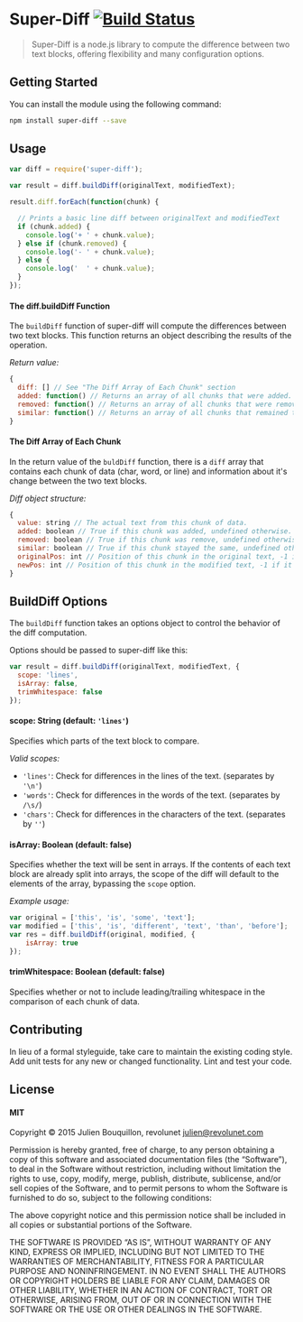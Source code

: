 # Super-Diff [![Build Status](https://travis-ci.org/vicjohnson1213/super-diff.svg)](https://travis-ci.org/vicjohnson1213/super-diff)

>Super-Diff is a node.js library to compute the difference between two text blocks, offering flexibility and many configuration options.

## Getting Started

You can install the module using the following command:

```bash
npm install super-diff --save
```

## Usage

```javascript
var diff = require('super-diff');

var result = diff.buildDiff(originalText, modifiedText);

result.diff.forEach(function(chunk) {

  // Prints a basic line diff between originalText and modifiedText
  if (chunk.added) {
    console.log('+ ' + chunk.value);
  } else if (chunk.removed) {
    console.log('- ' + chunk.value);
  } else {
    console.log('  ' + chunk.value);
  }
});
```

#### The diff.buildDiff Function

The `buildDiff` function of super-diff will compute the differences between two text blocks. This function returns an object describing the results of the operation.

*Return value:*
```javascript
{
  diff: [] // See "The Diff Array of Each Chunk" section
  added: function() // Returns an array of all chunks that were added.
  removed: function() // Returns an array of all chunks that were removed.
  similar: function() // Returns an array of all chunks that remained the same.
}
```

#### The Diff Array of Each Chunk

In the return value of the `buldDiff` function, there is a `diff` array that contains each chunk of data (char, word, or line) and information about it's change between the two text blocks.

*Diff object structure:*
```javascript
{
  value: string // The actual text from this chunk of data.
  added: boolean // True if this chunk was added, undefined otherwise.
  removed: boolean // True if this chunk was remove, undefined otherwise.
  similar: boolean // True if this chunk stayed the same, undefined otherwise.
  originalPos: int // Position of this chunk in the original text, -1 if it didn't exist.
  newPos: int // Position of this chunk in the modified text, -1 if it doesn't exist.
}
```

## BuildDiff Options

The `buildDiff` function takes an options object to control the behavior of the diff computation.

Options should be passed to super-diff like this:

```javascript
var result = diff.buildDiff(originalText, modifiedText, {
  scope: 'lines',
  isArray: false,
  trimWhitespace: false
});
```

#### scope: String (default: `'lines'`)

Specifies which parts of the text block to compare.

*Valid scopes:*
* `'lines'`: Check for differences in the lines of the text. (separates by `'\n'`)
* `'words'`: Check for differences in the words of the text. (separates by `/\s/`)
* `'chars'`: Check for differences in the characters of the text. (separates by `''`)

#### isArray: Boolean (default: false)

Specifies whether the text will be sent in arrays.  If the contents of each text block are already split into arrays, the scope of the diff will default to the elements of the array, bypassing the `scope` option.

*Example usage:*
```javascript
var original = ['this', 'is', 'some', 'text'];
var modified = ['this', 'is', 'different', 'text', 'than', 'before'];
var res = diff.buildDiff(original, modified, {
    isArray: true
});
```

#### trimWhitespace: Boolean (default: false)

Specifies whether or not to include leading/trailing whitespace in the comparison of each chunk of data.

## Contributing

In lieu of a formal styleguide, take care to maintain the existing coding style. Add unit tests for any new or changed functionality. Lint and test your code.

## License

#### MIT

Copyright © 2015 Julien Bouquillon, revolunet <julien@revolunet.com>

Permission is hereby granted, free of charge, to any person obtaining a copy of this software and associated documentation files (the “Software”), to deal in the Software without restriction, including without limitation the rights to use, copy, modify, merge, publish, distribute, sublicense, and/or sell copies of the Software, and to permit persons to whom the Software is furnished to do so, subject to the following conditions:

The above copyright notice and this permission notice shall be included in all copies or substantial portions of the Software.

THE SOFTWARE IS PROVIDED “AS IS”, WITHOUT WARRANTY OF ANY KIND, EXPRESS OR IMPLIED, INCLUDING BUT NOT LIMITED TO THE WARRANTIES OF MERCHANTABILITY, FITNESS FOR A PARTICULAR PURPOSE AND NONINFRINGEMENT. IN NO EVENT SHALL THE AUTHORS OR COPYRIGHT HOLDERS BE LIABLE FOR ANY CLAIM, DAMAGES OR OTHER LIABILITY, WHETHER IN AN ACTION OF CONTRACT, TORT OR OTHERWISE, ARISING FROM, OUT OF OR IN CONNECTION WITH THE SOFTWARE OR THE USE OR OTHER DEALINGS IN THE SOFTWARE.